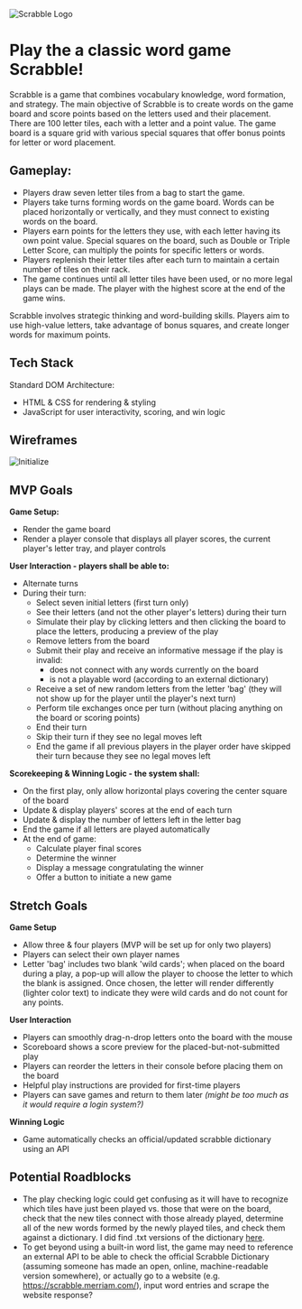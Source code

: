 ![Scrabble Logo](https://logodix.com/logo/2057532.png)

# Play the a classic word game Scrabble! 
Scrabble is a game that combines vocabulary knowledge, word formation, and strategy. The main objective of Scrabble is to create words on the game board and score points based on the letters used and their placement. There are 100 letter tiles, each with a letter and a point value. The game board is a square grid with various special squares that offer bonus points for letter or word placement.

## Gameplay:

* Players draw seven letter tiles from a bag to start the game.
* Players take turns forming words on the game board. Words can be placed horizontally or vertically, and they must connect to existing words on the board.
* Players earn points for the letters they use, with each letter having its own point value. Special squares on the board, such as Double or Triple Letter Score, can multiply the points for specific letters or words.
* Players replenish their letter tiles after each turn to maintain a certain number of tiles on their rack.
* The game continues until all letter tiles have been used, or no more legal plays can be made. The player with the highest score at the end of the game wins.

Scrabble involves strategic thinking and word-building skills. Players aim to use high-value letters, take advantage of bonus squares, and create longer words for maximum points.



## Tech Stack
Standard DOM Architecture:
* HTML & CSS for rendering & styling
* JavaScript for user interactivity, scoring, and win logic



## Wireframes

![Initialize](https://drive.google.com/file/d/15QhPSaf3TEC7XC9OAbOL1BLoGKkZ0GSh/view?usp=sharing)



## MVP Goals

**Game Setup:**
* Render the game board
* Render a player console that displays all player scores, the current player's letter tray, and player controls

**User Interaction - players shall be able to:**
* Alternate turns
* During their turn:
    * Select seven initial letters (first turn only)
    * See their letters (and not the other player's letters) during their turn
    * Simulate their play by clicking letters and then clicking the board to place the letters, producing a preview of the play
    * Remove letters from the board
    * Submit their play and receive an informative message if the play is invalid:
        * does not connect with any words currently on the board
        * is not a playable word (according to an external dictionary)
    * Receive a set of new random letters from the letter 'bag' (they will not show up for the player until the player's next turn)
    * Perform tile exchanges once per turn (without placing anything on the board or scoring points)
    * End their turn
    * Skip their turn if they see no legal moves left
    * End the game if all previous players in the player order have skipped their turn because they see no legal moves left

**Scorekeeping & Winning Logic - the system shall:**
* On the first play, only allow horizontal plays covering the center square of the board 
* Update & display players' scores at the end of each turn
* Update & display the number of letters left in the letter bag
* End the game if all letters are played automatically
* At the end of game:
    * Calculate player final scores 
    * Determine the winner
    * Display a message congratulating the winner
    * Offer a button to initiate a new game



## Stretch Goals

**Game Setup**
* Allow three & four players (MVP will be set up for only two players)
* Players can select their own player names
* Letter 'bag' includes two blank 'wild cards'; when placed on the board during a play, a pop-up will allow the player to choose the letter to which the blank is assigned. Once chosen, the letter will render differently (lighter color text) to indicate they were wild cards and do not count for any points.


**User Interaction**
* Players can smoothly drag-n-drop letters onto the board with the mouse
* Scoreboard shows a score preview for the placed-but-not-submitted play
* Players can reorder the letters in their console before placing them on the board
* Helpful play instructions are provided for first-time players
* Players can save games and return to them later *(might be too much as it would require a login system?)*


**Winning Logic**
* Game automatically checks an official/updated scrabble dictionary using an API



## Potential Roadblocks
* The play checking logic could get confusing as it will have to recognize which tiles have just been played vs. those that were on the board, check that the new tiles connect with those already played, determine all of the new words formed by the newly played tiles, and check them against a dictionary. I did find .txt versions of the dictionary [here](https://boardgames.stackexchange.com/questions/38366/latest-collins-scrabble-words-list-in-text-file).
* To get beyond using a built-in word list, the game may need to reference an external API to be able to check the official Scrabble Dictionary (assuming someone has made an open, online, machine-readable version somewhere), or actually go to a website (e.g. https://scrabble.merriam.com/), input word entries and scrape the website response?  